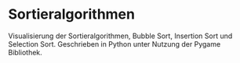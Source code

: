 # Sortieralgorithmen
Visualisierung der Sortieralgorithmen, Bubble Sort, Insertion Sort und Selection Sort. Geschrieben in Python unter Nutzung der Pygame Bibliothek.
